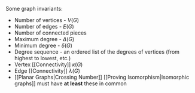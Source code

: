 Some graph invariants:

- Number of vertices - $V(G)$
- Number of edges - $E(G)$
- Number of connected pieces
- Maximum degree - $\Delta(G)$
- Minimum degree - $\delta (G)$
- Degree sequence - an ordered list of the degrees of vertices (from highest to lowest, etc.)
- Vertex [[Connectivity]] $\kappa(G)$
- Edge [[Connectivity]] $\lambda(G)$
- [[Planar Graphs|Crossing Number]]
[[Proving Isomorphism|Isomorphic graphs]] must have **at least** these in common